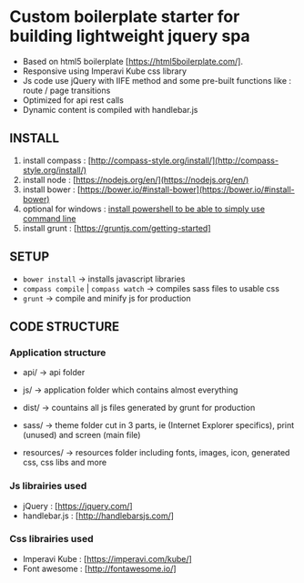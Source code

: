 # Custom boilerplate starter for building lightweight jquery spa 

- Based on html5 boilerplate [https://html5boilerplate.com/]. 
- Responsive using Imperavi Kube css library
- Js code use jQuery with IIFE method and some pre-built functions like : route / page transitions
- Optimized for api rest calls 
- Dynamic content is compiled with handlebar.js



## INSTALL

1. install compass : [http://compass-style.org/install/](http://compass-style.org/install/)
2. install node : [https://nodejs.org/en/](https://nodejs.org/en/)
3. install bower : [https://bower.io/#install-bower](https://bower.io/#install-bower)
4. optional for windows : [install powershell to be able to simply use command line](https://www.microsoft.com/fr-fr/download/details.aspx?id=40855)
5. install grunt : [https://gruntjs.com/getting-started]

## SETUP

- `bower install` -> installs javascript libraries
- `compass compile` | `compass watch` -> compiles sass files to usable css
- `grunt` -> compile and minify js for production

## CODE STRUCTURE


### Application structure

- api/ -> api folder

- js/ -> application folder which contains almost everything
- dist/ -> countains all js files generated by grunt for production

- sass/ -> theme folder cut in 3 parts, ie (Internet Explorer specifics), print (unused) and screen (main file)
- resources/ -> resources folder including fonts, images, icon, generated css, css libs and more

### Js librairies used

- jQuery : [https://jquery.com/]
- handlebar.js : [http://handlebarsjs.com/]

### Css librairies used

- Imperavi Kube : [https://imperavi.com/kube/]
- Font awesome : [http://fontawesome.io/]



